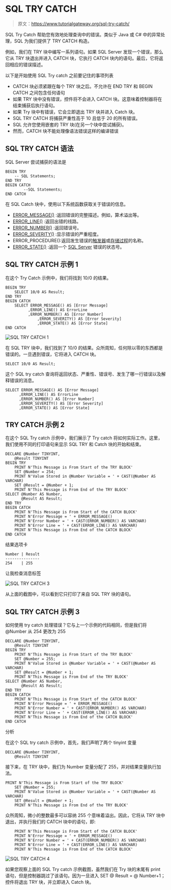# SQL TRY CATCH

> 原文：<https://www.tutorialgateway.org/sql-try-catch/>

SQL Try Catch 帮助您有效地处理查询中的错误。类似于 Java 或 C# 中的异常处理，SQL 为我们提供了 TRY CATCH 构造。

例如，我们在 TRY 块中编写一系列语句。如果 SQL Server 发现一个错误，那么它从 TRY 块退出并进入 CATCH 块，它执行 CATCH 块内的语句。最后，它将返回相应的错误描述。

以下是开始使用 SQL Try catch 之前要记住的事项列表

*   CATCH 块必须紧跟在每个 TRY 块之后。不允许在 END TRY 和 BEGIN CATCH 之间包含任何语句
*   如果 TRY 块中没有错误，控件将不会进入 CATCH 块。这意味着控制器将在结束捕获后执行语句。
*   如果 Try 块中有错误，它会立即退出 TRY 块并进入 Catch 块。
*   SQL TRY CATCH 将捕获严重性高于 10 且低于 20 的所有错误。
*   SQL 允许您使用嵌套的 TRY 块(在另一个块中尝试捕获)。
*   然而，CATCH 块不能处理像语法错误这样的编译错误

## SQL TRY CATCH 语法

SQL Server 尝试捕获的语法是

```
BEGIN TRY
	-- SQL Statements;
END TRY
BEGIN CATCH
        --SQL Statements;
END CATCH
```

在 SQL Catch 块中，使用以下系统函数获取关于错误的信息。

*   [ERROR_MESSAGE()](https://www.tutorialgateway.org/sql-error-message/) :返回错误的完整描述。例如，算术溢出等。
*   [ERROR_LINE()](https://www.tutorialgateway.org/sql-error-line/) :返回出错的线路。
*   [ERROR_NUMBER()](https://www.tutorialgateway.org/sql-error-number/) :返回错误号。
*   [ERROR_SEVERITY()](https://www.tutorialgateway.org/sql-error-severity/) :显示错误的严重程度。
*   ERROR_PROCEDURE():返回发生错误的[触发器](https://www.tutorialgateway.org/triggers-in-sql-server/)或[存储过程](https://www.tutorialgateway.org/stored-procedures-in-sql/)的名称。
*   [ERROR_STATE()](https://www.tutorialgateway.org/sql-error-state/) :返回一个 [SQL Server](https://www.tutorialgateway.org/sql/) 错误的状态号。

## SQL TRY CATCH 示例 1

在这个 Try Catch 示例中，我们将找到 10/0 的结果。

```
BEGIN TRY
	SELECT 10/0 AS Result;
END TRY
BEGIN CATCH
	SELECT ERROR_MESSAGE() AS [Error Message]
	      ,ERROR_LINE() AS ErrorLine
	      ,ERROR_NUMBER() AS [Error Number]  
              ,ERROR_SEVERITY() AS [Error Severity]  
              ,ERROR_STATE() AS [Error State]  
END CATCH
```

![SQL TRY CATCH 1](img/70a53b257505febb24cf53b332ccd3d0.png)

在 SQL TRY 块中，我们找到了 10/0 的结果。众所周知，任何除以零的东西都是错误的。一旦遇到错误，它将进入 CATCH 块。

```
SELECT 10/0 AS Result;
```

这个 SQL try catch 查询将返回状态、严重性、错误号、发生了哪一行错误以及解释错误的消息。

```
SELECT ERROR_MESSAGE() AS [Error Message]
      ,ERROR_LINE() AS ErrorLine
      ,ERROR_NUMBER() AS [Error Number]  
      ,ERROR_SEVERITY() AS [Error Severity]  
      ,ERROR_STATE() AS [Error State]
```

## TRY CATCH 示例 2

在这个 SQL Try catch 示例中，我们展示了 Try catch 将如何实际工作。这里，我们使用不同的打印语句来显示 SQL TRY 和 Catch 块的开始和结束。

```
DECLARE @Number TINYINT,
	@Result TINYINT
BEGIN TRY
    PRINT N'This Message is From Start of the TRY BLOCK'
    SET @Number = 254;
    PRINT N'Value Stored in @Number Variable = ' + CAST(@Number AS VARCHAR)
    SET @Result = @Number + 1;
    PRINT N'This Message is From End of the TRY BLOCK'
SELECT @Number AS Number, 
       @Result AS Result;
END TRY
BEGIN CATCH
    PRINT N'This Message is From Start of the CATCH BLOCK'
    PRINT N'Error Message = ' + ERROR_MESSAGE()
    PRINT N'Error Number = ' + CAST(ERROR_NUMBER() AS VARCHAR)
    PRINT N'Error Line = ' + CAST(ERROR_LINE() AS VARCHAR)
    PRINT N'This Message is From End of the CATCH BLOCK'
END CATCH
```

结果选项卡

```
Number | Result
---------------
254    | 255
```

让我检查消息标签

![SQL TRY CATCH 3](img/bfc4e15144adfe2dbebfa7c1f3afee89.png)

从上面的截图中，可以看到它只打印了来自 SQL TRY 块的语句。

## SQL TRY CATCH 示例 3

如何使用 try catch 处理错误？它与上一个示例的代码相同，但是我们将@Number 从 254 更改为 255

```
DECLARE @Number TINYINT,
	@Result TINYINT
BEGIN TRY
    PRINT N'This Message is From Start of the TRY BLOCK'
    SET @Number = 255;
    PRINT N'Value Stored in @Number Variable = ' + CAST(@Number AS VARCHAR)
    SET @Result = @Number + 1;
    PRINT N'This Message is From End of the TRY BLOCK'
SELECT @Number AS Number, 
       @Result AS Result;
END TRY
BEGIN CATCH
    PRINT N'This Message is From Start of the CATCH BLOCK'
    PRINT N'Error Message = ' + ERROR_MESSAGE()
    PRINT N'Error Number = ' + CAST(ERROR_NUMBER() AS VARCHAR)
    PRINT N'Error Line = ' + CAST(ERROR_LINE() AS VARCHAR)
    PRINT N'This Message is From End of the CATCH BLOCK'
END CATCH
```

分析

在这个 SQL try catch 示例中，首先，我们声明了两个 tinyint 变量

```
DECLARE @Number TINYINT,
	@Result TINYINT
```

接下来，在 TRY 块中，我们为 Number 变量分配了 255，并对结果变量执行加法。

```
PRINT N'This Message is From Start of the TRY BLOCK'
    SET @Number = 255;
    PRINT N'Value Stored in @Number Variable = ' + CAST(@Number AS VARCHAR)
    SET @Result = @Number + 1;
    PRINT N'This Message is From End of the TRY BLOCK'
```

众所周知，微小的整数最多可以容纳 255 个意味着溢出。因此，它将从 TRY 块中退出，并执行我们的 CATCH 块中的语句，即:

```
    PRINT N'This Message is From Start of the CATCH BLOCK'
    PRINT N'Error Message = ' + ERROR_MESSAGE()
    PRINT N'Error Number = ' + CAST(ERROR_NUMBER() AS VARCHAR)
    PRINT N'Error Line = ' + CAST(ERROR_LINE() AS VARCHAR)
    PRINT N'This Message is From End of the CATCH BLOCK'
```

![SQL TRY CATCH 4](img/6eb7deaa9c6b9236a5911eaad11881df.png)

如果您观察上面的 SQL Try catch 示例截图，虽然我们在 Try 块的末尾有 print 语句，但是控制器跳过了该语句。因为一旦进入 SET @ Result = @ Number+1；控件将退出 TRY 块，并立即进入 Catch 块。